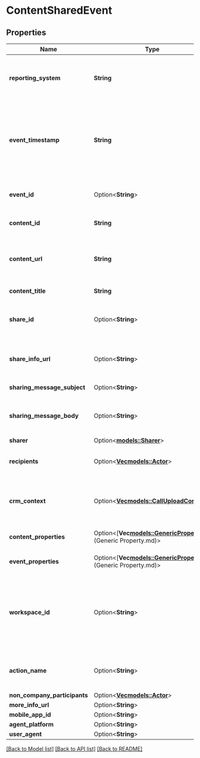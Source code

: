 # ContentSharedEvent

## Properties

Name | Type | Description | Notes
------------ | ------------- | ------------- | -------------
**reporting_system** | **String** | The unique identifier of the reporting system. It is the same value in all events originating from the same system. | 
**event_timestamp** | **String** | The date and time when the event happened in the ISO-8601 format (e.g., '2021-08-01T02:30:00+05:00' or '2021-08-01T08:00:00Z', where Z stands for UTC); | 
**event_id** | Option<**String**> | The original id of the event as designated in the reporting system. | [optional]
**content_id** | **String** | The id of the content that was shared in the reporting system. | 
**content_url** | **String** | The url of the content that was shared in the reporting system. This is the url that is was accessed by the viewer. | 
**content_title** | **String** | Human readable title of the content. | 
**share_id** | Option<**String**> | The id of the share action, in case there can be more than one share per content. | [optional]
**share_info_url** | Option<**String**> | The link to a page that presents additional information about this event. | [optional]
**sharing_message_subject** | Option<**String**> | The subject of share email / message. | [optional]
**sharing_message_body** | Option<**String**> | The share message body. Can contain HTML and will be cleaned when it is presented. | [optional]
**sharer** | Option<[**models::Sharer**](Sharer.md)> |  | [optional]
**recipients** | Option<[**Vec<models::Actor>**](Actor.md)> | array of objects with  name + email of recipients. Email is required. | [optional]
**crm_context** | Option<[**Vec<models::CallUploadContext>**](CallUploadContext.md)> | A list of references to external systems such as CRM, Telephony System, Case Management, etc. | [optional]
**content_properties** | Option<[**Vec<models::GenericProperty>**](Generic Property.md)> | A list of additional properties for the content | [optional]
**event_properties** | Option<[**Vec<models::GenericProperty>**](Generic Property.md)> | A list of additional properties for the event | [optional]
**workspace_id** | Option<**String**> | Optional workspace identifier. If specified, the event will be placed into this workspace, otherwise, the default algorithm for workspace placement will be applied. | [optional]
**action_name** | Option<**String**> | The name of the action like \"Document Sent\" or \"Presentation Shared\". | [optional]
**non_company_participants** | Option<[**Vec<models::Actor>**](Actor.md)> |  | [optional]
**more_info_url** | Option<**String**> |  | [optional]
**mobile_app_id** | Option<**String**> |  | [optional]
**agent_platform** | Option<**String**> |  | [optional]
**user_agent** | Option<**String**> |  | [optional]

[[Back to Model list]](../README.md#documentation-for-models) [[Back to API list]](../README.md#documentation-for-api-endpoints) [[Back to README]](../README.md)


